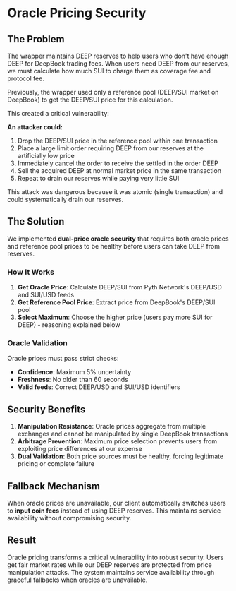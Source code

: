 # Oracle Pricing Security

## The Problem

The wrapper maintains DEEP reserves to help users who don't have enough DEEP for DeepBook trading fees. When users need DEEP from our reserves, we must calculate how much SUI to charge them as coverage fee and protocol fee.

Previously, the wrapper used only a reference pool (DEEP/SUI market on DeepBook) to get the DEEP/SUI price for this calculation.

This created a critical vulnerability:

**An attacker could:**

1. Drop the DEEP/SUI price in the reference pool within one transaction
2. Place a large limit order requiring DEEP from our reserves at the artificially low price
3. Immediately cancel the order to receive the settled in the order DEEP
4. Sell the acquired DEEP at normal market price in the same transaction
5. Repeat to drain our reserves while paying very little SUI

This attack was dangerous because it was atomic (single transaction) and could systematically drain our reserves.

## The Solution

We implemented **dual-price oracle security** that requires both oracle prices and reference pool prices to be healthy before users can take DEEP from reserves.

### How It Works

1. **Get Oracle Price**: Calculate DEEP/SUI from Pyth Network's DEEP/USD and SUI/USD feeds
2. **Get Reference Pool Price**: Extract price from DeepBook's DEEP/SUI pool
3. **Select Maximum**: Choose the higher price (users pay more SUI for DEEP) - reasoning explained below

### Oracle Validation

Oracle prices must pass strict checks:

- **Confidence**: Maximum 5% uncertainty
- **Freshness**: No older than 60 seconds
- **Valid feeds**: Correct DEEP/USD and SUI/USD identifiers

## Security Benefits

1. **Manipulation Resistance**: Oracle prices aggregate from multiple exchanges and cannot be manipulated by single DeepBook transactions
2. **Arbitrage Prevention**: Maximum price selection prevents users from exploiting price differences at our expense
3. **Dual Validation**: Both price sources must be healthy, forcing legitimate pricing or complete failure

## Fallback Mechanism

When oracle prices are unavailable, our client automatically switches users to **input coin fees** instead of using DEEP reserves. This maintains service availability without compromising security.

## Result

Oracle pricing transforms a critical vulnerability into robust security. Users get fair market rates while our DEEP reserves are protected from price manipulation attacks. The system maintains service availability through graceful fallbacks when oracles are unavailable.
